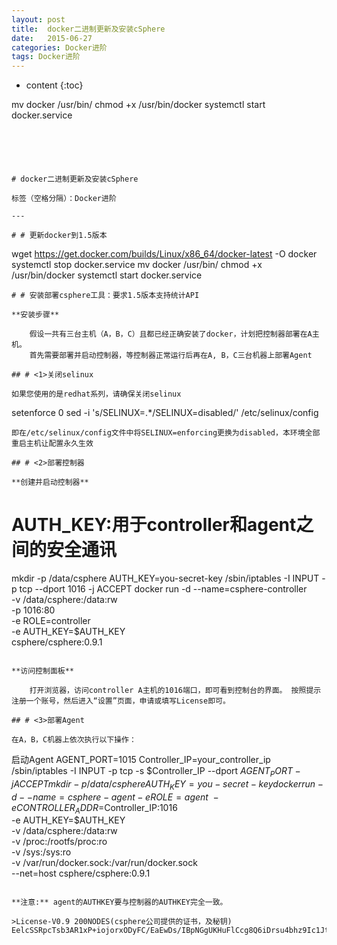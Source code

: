 ```yaml
---
layout: post
title:  docker二进制更新及安装cSphere
date:   2015-06-27
categories: Docker进阶
tags: Docker进阶
---
```


* content
{:toc}

mv docker /usr/bin/
chmod +x /usr/bin/docker
systemctl start docker.service
```





# docker二进制更新及安装cSphere

标签（空格分隔）：Docker进阶

---

# # 更新docker到1.5版本
```
wget https://get.docker.com/builds/Linux/x86_64/docker-latest -O docker
systemctl stop docker.service
mv docker /usr/bin/
chmod +x /usr/bin/docker
systemctl start docker.service
```
# # 安装部署csphere工具：要求1.5版本支持统计API

**安装步骤**

    假设一共有三台主机（A，B，C）且都已经正确安装了docker，计划把控制器部署在A主机。
    首先需要部署并启动控制器，等控制器正常运行后再在A, B，C三台机器上部署Agent

## # <1>关闭selinux

如果您使用的是redhat系列，请确保关闭selinux
```
setenforce 0
sed -i 's/SELINUX=.*/SELINUX=disabled/' /etc/selinux/config
```
即在/etc/selinux/config文件中将SELINUX=enforcing更换为disabled，本环境全部重启主机让配置永久生效

## # <2>部署控制器

**创建并启动控制器**
```
# AUTH_KEY:用于controller和agent之间的安全通讯
mkdir -p /data/csphere
AUTH_KEY=you-secret-key
/sbin/iptables -I INPUT -p tcp --dport 1016 -j ACCEPT
docker run -d --name=csphere-controller \
-v /data/csphere:/data:rw \
-p 1016:80 \
-e ROLE=controller \
-e AUTH_KEY=$AUTH_KEY \
csphere/csphere:0.9.1
```

**访问控制面板**

    打开浏览器，访问controller A主机的1016端口，即可看到控制台的界面。 按照提示注册一个账号，然后进入“设置”页面，申请或填写License即可。 

## # <3>部署Agent

在A，B，C机器上依次执行以下操作：
```
启动Agent
AGENT_PORT=1015
Controller_IP=your_controller_ip
/sbin/iptables -I INPUT -p tcp -s $Controller_IP --dport $AGENT_PORT -j ACCEPT
mkdir -p /data/csphere
AUTH_KEY=you-secret-key
docker run -d --name=csphere-agent -e ROLE=agent \
-e CONTROLLER_ADDR=$Controller_IP:1016 \
-e AUTH_KEY=$AUTH_KEY \
-v /data/csphere:/data:rw \
-v /proc:/rootfs/proc:ro \
-v /sys:/sys:ro \
-v /var/run/docker.sock:/var/run/docker.sock \
--net=host csphere/csphere:0.9.1
```

**注意:** agent的AUTHKEY要与控制器的AUTHKEY完全一致。

>License-V0.9 200NODES(csphere公司提供的证书，及秘钥)
EelcSSRpcTsb3AR1xP+iojorxODyFC/EaEwDs/IBpNGgUKHuFlCcg8Q6iDrsu4bhz9Ic1JtOGeJrRnLaQvAp7Pp+Cb/X0WIBAlyi+xbZAd6Qdej+N6kfOTcbKbwnb6NJKdStq+dQYvEltBRUrAMg08MYpn8Sk6RbgPUh1EVwTc1sa+aIgFQ1oueaX2UIxCV7iK9iH0cGfJgvMWmN/dn0a4lCJ0c//1nLrV4NHTpuk0DjSU5D1AcN7XQfvrd9iO701Xg3g1NeNfqwQ/hpSzxnpvoEaU5Bq3DXPUjF/Pytqdxs8DoAj0NdFdylwQ5717UxcEk3/WDCMOzrtcwXQdxetg==




